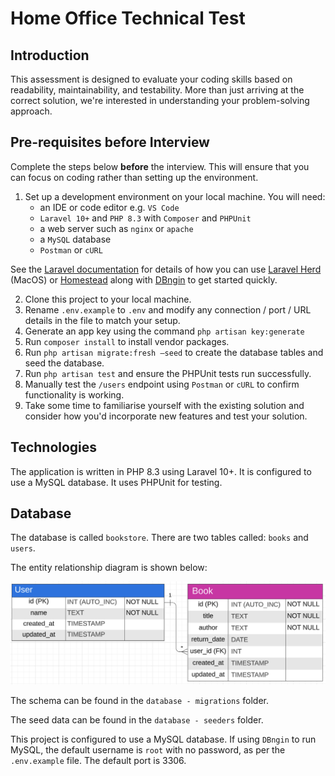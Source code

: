 # Home Office Technical Test

## Introduction

This assessment is designed to evaluate your coding skills based on readability, maintainability, and testability. 
More than just arriving at the correct solution, we're interested in understanding your problem-solving approach.

## Pre-requisites before Interview

Complete the steps below **before** the interview. This will ensure that you can focus on coding rather than setting up the environment.

1. Set up a development environment on your local machine. You will need:
    - an IDE or code editor e.g. `VS Code`
    - `Laravel 10+` and `PHP 8.3` with `Composer` and `PHPUnit`
    - a web server such as `nginx` or `apache`
    - a `MySQL` database
    - `Postman` or `cURL`

See the [Laravel documentation](https://laravel.com/docs/10.x/installation) for details of how you can use [Laravel Herd](https://herd.laravel.com/) (MacOS) or [Homestead](https://laravel.com/docs/10.x/homestead) along with [DBngin](https://dbngin.com/) to get started quickly.  

2. Clone this project to your local machine.
3. Rename `.env.example` to `.env` and modify any connection / port / URL details in the file to match your setup.
4. Generate an app key using the command `php artisan key:generate`
5. Run `composer install` to install vendor packages.
6. Run `php artisan migrate:fresh —seed` to create the database tables and seed the database.
7. Run `php artisan test` and ensure the PHPUnit tests run successfully.
8. Manually test the `/users` endpoint using `Postman` or `cURL` to confirm functionality is working.
9. Take some time to familiarise yourself with the existing solution and consider how you'd incorporate new features and test your solution.

## Technologies

The application is written in PHP 8.3 using Laravel 10+. It is configured to use a MySQL database. It uses PHPUnit for testing.

## Database

The database is called `bookstore`. There are two tables called: `books` and `users`.

The entity relationship diagram is shown below:

![Database ERD](./erd.png)

The schema can be found in the `database - migrations` folder. 

The seed data can be found in the `database - seeders` folder.

This project is configured to use a MySQL database. If using `DBngin` to run MySQL, the default username is `root` with no password, as per the `.env.example` file. The default port is 3306.
